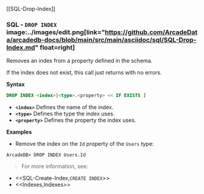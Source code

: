 [[SQL-Drop-Index]]
### SQL - `DROP INDEX` image:../images/edit.png[link="https://github.com/ArcadeData/arcadedb-docs/blob/main/src/main/asciidoc/sql/SQL-Drop-Index.md" float=right]

Removes an index from a property defined in the schema.

If the index does not exist, this call just returns with no errors.

**Syntax**

```sql
DROP INDEX <index>|<type>.<property> << IF EXISTS ]
```

- **`<index>`** Defines the name of the index.
- **`<type>`** Defines the type the index uses.
- **`<property>`** Defines the property the index uses.

**Examples**

- Remove the index on the `Id` property of the `Users` type:

```
ArcadeDB> DROP INDEX Users.Id
```


>For more information, see:
 
- <<SQL-Create-Index,`CREATE INDEX`>>
- <<Indexes,Indexes>>


